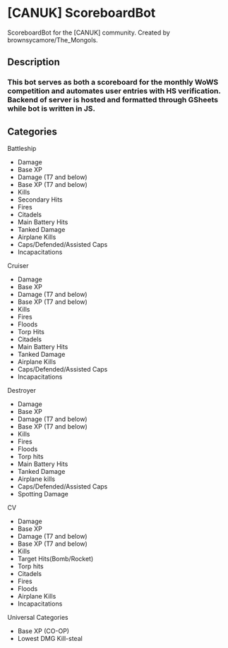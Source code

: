 # [CANUK] ScoreboardBot
ScoreboardBot for the [CANUK] community. Created by brownsycamore/The_Mongols.

## Description 
### This bot serves as both a scoreboard for the monthly WoWS competition and automates user entries with HS verification. Backend of server is hosted and formatted through GSheets while bot is written in JS.

## Categories
Battleship
- Damage
- Base XP
- Damage (T7 and below)
- Base XP (T7 and below) 
- Kills
- Secondary Hits
- Fires
- Citadels
- Main Battery Hits
- Tanked Damage
- Airplane Kills
- Caps/Defended/Assisted Caps
- Incapacitations

Cruiser
- Damage
- Base XP
- Damage (T7 and below)
- Base XP (T7 and below)
- Kills
- Fires
- Floods
- Torp Hits
- Citadels
- Main Battery Hits
- Tanked Damage
- Airplane Kills
- Caps/Defended/Assisted Caps
- Incapacitations

Destroyer
- Damage
- Base XP
- Damage (T7 and below)
- Base XP (T7 and below)
- Kills
- Fires
- Floods
- Torp hits
- Main Battery Hits
- Tanked Damage
- Airplane kills 
- Caps/Defended/Assisted Caps
- Spotting Damage

CV
- Damage
- Base XP
- Damage (T7 and below)
- Base XP (T7 and below)
- Kills
- Target Hits(Bomb/Rocket)
- Torp hits
- Citadels 
- Fires
- Floods
- Airplane Kills
- Incapacitations

Universal Categories
- Base XP (CO-OP)
- Lowest DMG Kill-steal
